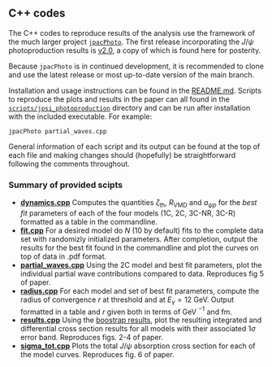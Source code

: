 ## C++ codes
The C++ codes to reproduce results of the analysis use the framework of the much larger project [`jpacPhoto`](https://github.com/dwinney/jpacPhoto). The first release incorporating the $J/\psi$ photoproduction results is [v2.0](https://github.com/dwinney/jpacPhoto/releases/tag/v2.0), a copy of which is found here for posterity. 

Because `jpacPhoto` is in continued development, it is recommended to clone and use the latest release or most up-to-date version of the main branch. 

Installation and usage instructions can be found in the [README.md](/cpp/jpacPhoto-2.0/README.md). Scripts to reproduce the plots and results in the paper can all found in the [`scripts/jpsi_photoproduction`](/cpp/jpacPhoto-2.0/scripts/jpsi_photoproduction/) directory and can be run after installation with the included executable. For example:
```
jpacPhoto partial_waves.cpp
```
General information of each script and its output can be found at the top of each file and making changes should (hopefully) be straightforward following the comments throughout.

### Summary of provided scipts

- [**dynamics.cpp**](./jpacPhoto-2.0/scripts/jpsi_photoproduction/dynamics.cpp)
    Computes the quantities $\zeta_\text{th}$, $R_\text{VMD}$ and $a_{\psi p}$ for the  _best fit_ parameters of each of the four models (1C, 2C, 3C-NR, 3C-R) formatted as a table in the commandline.
- [**fit.cpp**](./jpacPhoto-2.0/scripts/jpsi_photoproduction/fit.cpp)
    For a desired model do $N$ (10 by default) fits to the complete data set with randomizly initialized parameters. After completion, output the results for the best fit found in the commandline and plot the curves on top of data in .pdf format. 
- [**partial_waves.cpp**](./jpacPhoto-2.0/scripts/jpsi_photoproduction/partial_waves.cpp)
    Using the 2C model and best fit parameters, plot the individual partial wave contributions compared to data. Reproduces fig 5 of paper. 
- [**radius.cpp**](./jpacPhoto-2.0/scripts/jpsi_photoproduction/radius.cpp) 
    For each model and set of best fit parameters, compute the radius of convergence $r$ at threshold and at $E_\gamma = 12$ GeV. Output formatted in a table and $r$ given both in terms of GeV $^{-1}$ and fm.
- [**results.cpp**](./jpacPhoto-2.0/scripts/jpsi_photoproduction/results.cpp)
    Using the [boostrap results](./jpacPhoto-2.0/scripts/jpsi_photoproduction/bootstrap/), plot the resulting integrated and differential cross section results for all models with their associated $1\sigma$ error band. Reproduces figs. 2-4 of paper.
- [**sigma_tot.cpp**](./jpacPhoto-2.0/scripts/jpsi_photoproduction/sigma_tot.cpp) 
    Plots the total $J/\psi$ absorption cross section for each of the model curves. Reproduces fig. 6 of paper.
